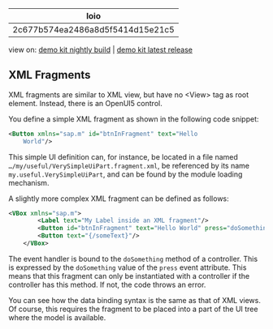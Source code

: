 <!-- loio2c677b574ea2486a8d5f5414d15e21c5 -->

| loio |
| -----|
| 2c677b574ea2486a8d5f5414d15e21c5 |

<div id="loio">

view on: [demo kit nightly build](https://openui5nightly.hana.ondemand.com/#/topic/2c677b574ea2486a8d5f5414d15e21c5) | [demo kit latest release](https://openui5.hana.ondemand.com/#/topic/2c677b574ea2486a8d5f5414d15e21c5)</div>

## XML Fragments

XML fragments are similar to XML view, but have no <View\> tag as root element. Instead, there is an OpenUI5 control.

You define a simple XML fragment as shown in the following code snippet:

``` xml
<Button xmlns="sap.m" id="btnInFragment" text="Hello
    World"/>
```

This simple UI definition can, for instance, be located in a file named `…/my/useful/VerySimpleUiPart.fragment.xml`, be referenced by its name `my.useful.VerySimpleUiPart`, and can be found by the module loading mechanism.

A slightly more complex XML fragment can be defined as follows:

``` xml
<VBox xmlns="sap.m">
		<Label text="My Label inside an XML fragment"/>
		<Button id="btnInFragment" text="Hello World" press="doSomething"/>
		<Button text="{/someText}"/>
	</VBox>
```

The event handler is bound to the `doSomething` method of a controller. This is expressed by the `doSomething` value of the `press` event attribute. This means that this fragment can only be instantiated with a controller if the controller has this method. If not, the code throws an error.

You can see how the data binding syntax is the same as that of XML views. Of course, this requires the fragment to be placed into a part of the UI tree where the model is available.

